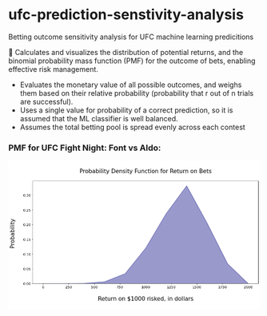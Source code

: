 # ufc-prediction-senstivity-analysis
Betting outcome sensitivity analysis for UFC machine learning predicitions

🎰 Calculates and visualizes the distribution of potential returns, and the binomial probability mass function (PMF) for the outcome of bets, enabling effective risk management.

- Evaluates the monetary value of all possible outcomes, and weighs them based on their relative probability (probability that r out of n trials are successful).
- Uses a single value for probability of a correct prediction, so it is assumed that the ML classifier is well balanced.
- Assumes the total betting pool is spread evenly across each contest

### PMF for UFC Fight Night: Font vs Aldo:

![alt text](https://github.com/andrewritchie05/ufc-prediction-senstivity-analysis/blob/main/PMF.png?raw=true)


